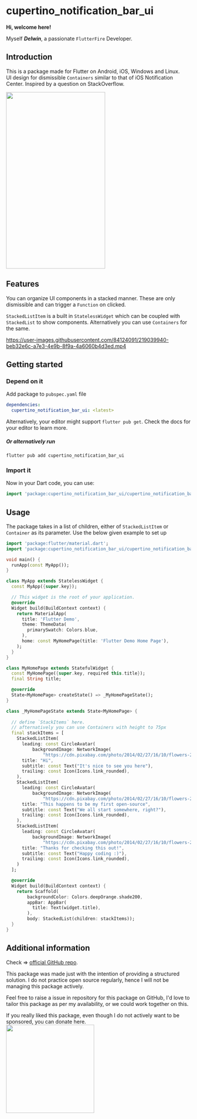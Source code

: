 # cupertino_notification_bar_ui

**Hi, welcome here!**

Myself ***Delwin***, a passionate `FlutterFire` Developer.

## Introduction

This is a package made for Flutter on Android, iOS, Windows and Linux.   
UI design for dismissible  `Containers` similar to that of iOS Notification Center. Inspired by a question on StackOverflow. 

<img src="https://user-images.githubusercontent.com/84124091/219048415-e6a90398-29ed-4da1-971c-7477b94d13fb.png" height=480 width=270>


## Features
You can organize UI components in a stacked manner. These are only dismissible and can trigger a `Function` on clicked. 

`StackedListItem` is a built in `StatelessWidget` which can be coupled with `StackedList` to show components. Alternatively you can use `Containers` for the same.

https://user-images.githubusercontent.com/84124091/219039940-beb32e6c-a7e3-4e9b-8f9a-4a6060b4d3ed.mp4

## Getting started
### Depend on it
Add package to `pubspec.yaml` file
```yaml
dependencies:
  cupertino_notification_bar_ui: <latest>
```
Alternatively, your editor might support  `flutter pub get`. Check the docs for your editor to learn more.

##### Or alternatively run 
```
flutter pub add cupertino_notification_bar_ui
```

### Import it
Now in your Dart code, you can use:   
```dart
import 'package:cupertino_notification_bar_ui/cupertino_notification_bar_ui.dart';
```

## Usage

  The package takes in a list of children, either of `StackedListItem` or `Container` as its parameter. 
Use the below given example to set up

```dart
import 'package:flutter/material.dart';
import 'package:cupertino_notification_bar_ui/cupertino_notification_bar_ui.dart';

void main() {
  runApp(const MyApp());
}

class MyApp extends StatelessWidget {
  const MyApp({super.key});

  // This widget is the root of your application.
  @override
  Widget build(BuildContext context) {
    return MaterialApp(
      title: 'Flutter Demo',
      theme: ThemeData(
        primarySwatch: Colors.blue,
      ),
      home: const MyHomePage(title: 'Flutter Demo Home Page'),
    );
  }
}

class MyHomePage extends StatefulWidget {
  const MyHomePage({super.key, required this.title});
  final String title;

  @override
  State<MyHomePage> createState() => _MyHomePageState();
}

class _MyHomePageState extends State<MyHomePage> {
  
  // define `StackItems` here.
  // afternatively you can use Containers with height to 75px
  final stackItems = [
    StackedListItem(
      leading: const CircleAvatar(
          backgroundImage: NetworkImage(
              "https://cdn.pixabay.com/photo/2014/02/27/16/10/flowers-276014_960_720.jpg")),
      title: "Hi",
      subtitle: const Text("It's nice to see you here"),
      trailing: const Icon(Icons.link_rounded),
    ),
    StackedListItem(
      leading: const CircleAvatar(
          backgroundImage: NetworkImage(
              "https://cdn.pixabay.com/photo/2014/02/27/16/10/flowers-276014_960_720.jpg")),
      title: "This happens to be my first open-source",
      subtitle: const Text("We all start somewhere, right?"),
      trailing: const Icon(Icons.link_rounded),
    ),
    StackedListItem(
      leading: const CircleAvatar(
          backgroundImage: NetworkImage(
              "https://cdn.pixabay.com/photo/2014/02/27/16/10/flowers-276014_960_720.jpg")),
      title: "Thanks for checking this out!",
      subtitle: const Text("Happy coding :)"),
      trailing: const Icon(Icons.link_rounded),
    )
  ];

  @override
  Widget build(BuildContext context) {
    return Scaffold(
        backgroundColor: Colors.deepOrange.shade200,
        appBar: AppBar(
          title: Text(widget.title),
        ),
        body: StackedList(children: stackItems));
  }
}

```


## Additional information
Check => [official GitHub repo](https://github.com/opxdelwin/cupertino_notification_bar_ui).

This package was made just with the intention of providing a structured solution. I do not practice open source regularly, hence I will not be managing this package actively. 

Feel free to raise a issue in repository for this package on GitHub, I'd love to tailor this package as per my availability, or we could work together on this.

If you really liked this package, even though I do not actively want to be sponsored, you can donate here.    
<img src="https://user-images.githubusercontent.com/84124091/219038251-9749d34f-8f8e-4be4-af44-7868dd7e6aca.png" height=240 width=240>
